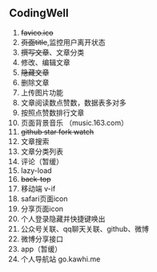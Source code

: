## **CodingWell**

1. ~~favico.ico~~
2. ~~页面title~~,监控用户离开状态
3. ~~撰写文章~~、文章分类
4. 修改、编辑文章
5. ~~隐藏文章~~
6. 删除文章
7. 上传图片功能
8. 文章阅读数点赞数，数据表多对多
9. 按照点赞数排行文章
10. 页面背景音乐 （music.163.com）
11. ~~github star fork watch~~
12. 文章搜索
13. 文章分类列表
14. 评论（暂缓）
15. lazy-load
16. ~~back-top~~
17. 移动端 v-if
18. safari页面icon
19. 分享页面icon
20. 个人登录隐藏并快捷键唤出
21. 公众号关联、qq聊天关联、github、微博
22. 微博分享接口
23. app（暂缓）
24. 个人导航站 go.kawhi.me
